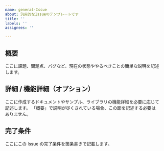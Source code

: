 ```yaml
---
name: general-Issue
about: 汎用的なIssueのテンプレートです
title: ''
labels: ''
assignees: ''

---
```


## 概要

ここに課題、問題点、バグなど、現在の状態ややるべきことの簡単な説明を記述します。

## 詳細 / 機能詳細（オプション）

ここに作成するドキュメントやサンプル、ライブラリの機能詳細を必要に応じて記述します。
「概要」で説明が尽くされている場合、この節を記述する必要はありません。

## 完了条件

ここにこの Issue の完了条件を箇条書きで記載します。